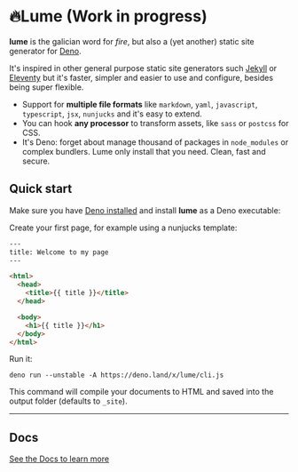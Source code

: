 # 🔥Lume (Work in progress)

**lume** is the galician word for *fire*, but also a (yet another) static site generator for [Deno](https://deno.land/).

It's inspired in other general purpose static site generators such [Jekyll](https://jekyllrb.com/) or [Eleventy](https://www.11ty.dev/) but it's faster, simpler and easier to use and configure, besides being super flexible.

- Support for **multiple file formats** like `markdown`, `yaml`, `javascript`, `typescript`, `jsx`, `nunjucks` and it's easy to extend.
- You can hook **any processor** to transform assets, like `sass` or `postcss` for CSS.
- It's Deno: forget about manage thousand of packages in `node_modules` or complex bundlers. Lume only install that you need. Clean, fast and secure.

## Quick start

Make sure you have [Deno installed](https://deno.land/#installation) and install **lume** as a Deno executable:

Create your first page, for example using a nunjucks template:

```html
---
title: Welcome to my page
---

<html>
  <head>
    <title>{{ title }}</title>
  </head>

  <body>
    <h1>{{ title }}</h1>
  </body>
</html>
```

Run it:
```
deno run --unstable -A https://deno.land/x/lume/cli.js
```

This command will compile your documents to HTML and saved into the output folder (defaults to `_site`).

---

## Docs

[See the Docs to learn more](https://lumeland.github.io/)

